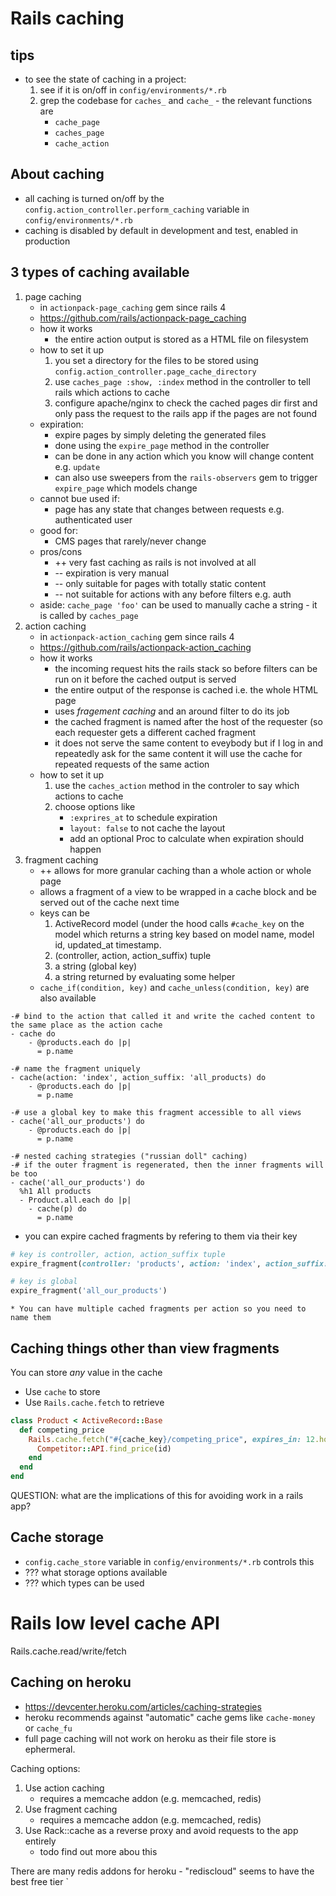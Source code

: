 # Rails caching

## tips

* to see the state of caching in a project:
    1. see if it is on/off in `config/environments/*.rb`
    2. grep the codebase for `caches_` and `cache_` - the relevant functions are
        * `cache_page`
        * `caches_page`
        * `cache_action`


## About caching

* all caching is turned on/off by the `config.action_controller.perform_caching` variable in `config/environments/*.rb`
* caching is disabled by default in development and test, enabled in production



## 3 types of caching available

1. page caching
    * in `actionpack-page_caching` gem since rails 4
    * https://github.com/rails/actionpack-page_caching
    * how it works
        * the entire action output is stored as a HTML file on filesystem
    * how to set it up
        1. you set a directory for the files to be stored using
          `config.action_controller.page_cache_directory`
        2. use `caches_page :show, :index` method in the controller to tell rails
          which actions to cache
        3. configure apache/nginx to check the cached pages dir first and only
          pass the request to the rails app if the pages are not found
    * expiration:
        * expire pages by simply deleting the generated files
        * done using the `expire_page` method in the controller
        * can be done in any action which you know will change content e.g.
          `update`
        * can also use sweepers from the `rails-observers` gem to trigger
          `expire_page` which models change
    * cannot bue used if:
        * page has any state that changes between requests e.g. authenticated user
    * good for:
        * CMS pages that rarely/never change
    * pros/cons
        * ++ very fast caching as rails is not involved at all
        * -- expiration is very manual
        * -- only suitable for pages with totally static content
        * -- not suitable for actions with any before filters e.g. auth
    * aside: `cache_page 'foo'` can be used to manually cache a string - it is called by `caches_page`
2. action caching
    * in `actionpack-action_caching` gem since rails 4
    * https://github.com/rails/actionpack-action_caching
    * how it works
        * the incoming request hits the rails stack so before filters can be run on it before the cached output is served
        * the entire output of the response is cached i.e. the whole HTML page
        * uses _fragement caching_ and an around filter to do its job
        * the cached fragment is named after the host of the requester (so each requester gets a different cached fragment
        * it does not serve the same content to eveybody but if I log in and repeatedly ask for the same content it will use the cache for repeated requests of the same action
    * how to set it up
        1. use the `caches_action` method in the controler to say which actions to cache
        1. choose options like
            * `:exprires_at` to schedule expiration
            * `layout: false` to not cache the layout
            * add an optional Proc to calculate when expiration should happen
3. fragment caching
    * ++ allows for more granular caching than a whole action or whole page
    * allows a fragment of a view to be wrapped in a cache block and be served out of the cache next time
    * keys can be
        1. ActiveRecord model (under the hood calls `#cache_key` on the model which returns a string key based on model name, model id, updated_at timestamp.
        2. (controller, action, action_suffix) tuple
        3. a string (global key)
        4. a string returned by evaluating some helper
    * `cache_if(condition, key)` and `cache_unless(condition, key)` are also available

```haml
-# bind to the action that called it and write the cached content to the same place as the action cache
- cache do
    - @products.each do |p|
      = p.name

-# name the fragment uniquely
- cache(action: 'index', action_suffix: 'all_products) do
    - @products.each do |p|
      = p.name

-# use a global key to make this fragment accessible to all views
- cache('all_our_products') do
    - @products.each do |p|
      = p.name

-# nested caching strategies ("russian doll" caching)
-# if the outer fragment is regenerated, then the inner fragments will be too
- cache('all_our_products') do
  %h1 All products
  - Product.all.each do |p|
    - cache(p) do
      = p.name
```

* you can expire cached fragments by refering to them via their key
```ruby
# key is controller, action, action_suffix tuple
expire_fragment(controller: 'products', action: 'index', action_suffix: 'all_products')

# key is global
expire_fragment('all_our_products')
```

    * You can have multiple cached fragments per action so you need to name them

## Caching things other than view fragments

You can store _any_ value in the cache

* Use `cache` to store
* Use `Rails.cache.fetch` to retrieve

```ruby
class Product < ActiveRecord::Base
  def competing_price
    Rails.cache.fetch("#{cache_key}/competing_price", expires_in: 12.hours) do
      Competitor::API.find_price(id)
    end
  end
end
```

QUESTION: what are the implications of this for avoiding work in a rails app?

## Cache storage

* `config.cache_store` variable in `config/environments/*.rb` controls this
* ??? what storage options available
* ??? which types can be used

# Rails low level cache API

Rails.cache.read/write/fetch

## Caching on heroku

* https://devcenter.heroku.com/articles/caching-strategies
* heroku recommends against "automatic" cache gems like `cache-money` or `cache_fu`
* full page caching will not work on heroku as their file store is ephermeral.

Caching options:

1. Use action caching
    * requires a memcache addon (e.g. memcached, redis)
2. Use fragment caching
    * requires a memcache addon (e.g. memcached, redis)
3. Use Rack::cache as a reverse proxy and avoid requests to the app entirely
    * todo  find out more abou this

There are many redis addons for heroku - "rediscloud" seems to have the best free tier
`
